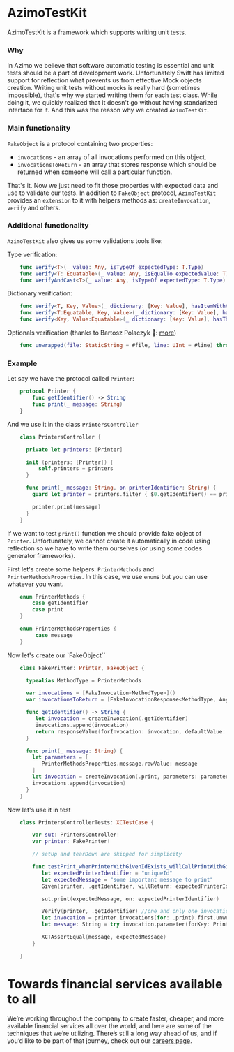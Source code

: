 # AzimoTestKit

AzimoTestKit is a framework which supports writing unit tests.

### Why
In Azimo we believe that software automatic testing is essential and unit tests should be a part of development work.
Unfortunately Swift has limited support for reflection what prevents us from effective Mock objects creation. Writing unit tests without mocks is really hard (sometimes impossible), that's why we started writing them for each test class. While doing it, we quickly realized that It doesn't go without having standarized interface for it. And this was the reason why we created `AzimoTestKit`.

### Main functionality

`FakeObject` is a protocol containing two properties:
* `invocations` - an array of all invocations performed on this object. 
* `invocationsToReturn` - an array that stores response which should be returned when someone will call a particular function.

That's it. Now we just need to fit those properties with expected data and use to validate our tests. In addition to `FakeObject` protocol, `AzimoTestKit` provides an `extension` to it with helpers methods as: `createInvocation`, `verify` and others.  

### Additional functionality

`AzimoTestKit` also gives us some validations tools like:

Type verification:
```swift
    func Verify<T>(_ value: Any, isTypeOf expectedType: T.Type)
    func Verify<T: Equatable>(_ value: Any, isEqualTo expectedValue: T)
    func VerifyAndCast<T>(_ value: Any, isTypeOf expectedType: T.Type) throws -> T
```
Dictionary verification:
```swift
    func Verify<T, Key, Value>(_ dictionary: [Key: Value], hasItemWithKey key: Key, ofType type: T.Type)
    func Verify<T:Equatable, Key, Value>(_ dictionary: [Key: Value], hasItemWithKey key: Key, equalTo expectedItem: T)
    func Verify<Key, Value:Equatable>(_ dictionary: [Key: Value], hasTheSameItemsAs expected: [Key: Value])
```
Optionals verification (thanks to Bartosz Polaczyk 👏:
 [more](https://www.slideshare.net/BartoszPolaczyk1/lets-meet-your-expectations))
 
```swift
    func unwrapped(file: StaticString = #file, line: UInt = #line) throws -> Wrapped
```
### Example

Let say we have the protocol called `Printer`:
```swift
    protocol Printer {
        func getIdentifier() -> String
        func print(_ message: String)
    }
```
And we use it in the class `PrintersController`
```swift
    class PrintersController {

      private let printers: [Printer]

      init (printers: [Printer]) {
          self.printers = printers
      }

      func print(_ message: String, on printerIdentifier: String) {
        guard let printer = printers.filter { $0.getIdentifier() == printerIdentifier } else { return }

        printer.print(message)
      }
    }
```
If we want to test `print()` function we should provide fake object of `Printer`. Unfortunately, we cannot create it automatically in code using reflection so we have to write them ourselves (or using some codes generator frameworks).

First let's create some helpers: `PrinterMethods` and `PrinterMethodsProperties`.
In this case, we use `enum`s but you can use whatever you want.
```swift
    enum PrinterMethods {
        case getIdentifier
        case print
    }

    enum PrinterMethodsProperties {
         case message
    }
```
Now let's create our `FakeObject``
```swift
    class FakePrinter: Printer, FakeObject {

      typealias MethodType = PrinterMethods

      var invocations = [FakeInvocation<MethodType>]()
      var invocationsToReturn = [FakeInvocationResponse<MethodType, Any?>]()

      func getIdentifier() -> String {
         let invocation = createInvocation(.getIdentifier)
         invocations.append(invocation)
         return responseValue(forInvocation: invocation, defaultValue: "some default value")
      }

      func print(_ message: String) {
        let parameters = [
           PrinterMethodsProperties.message.rawValue: message
        ]
        let invocation = createInvocation(.print, parameters: parameters)
        invocations.append(invocation)
      }
    }
```

Now let's use it in test
```swift
    class PrintersControllerTests: XCTestCase {

        var sut: PrintersController!
        var printer: FakePrinter!

        // setUp and tearDown are skipped for simplicity

        func testPrint_whenPrinterWithGivenIdExists_willCallPrintWithGivenMessage() throws {
           let expectedPrinterIdentifier = "uniqueId"
           let expectedMessage = "some important message to print"
           Given(printer, .getIdentifier, willReturn: expectedPrinterIdentifier)

           sut.print(expectedMessage, on: expectedPrinterIdentifier)

           Verify(printer, .getIdentifier) //one and only one invocation
           let invocation = printer.invocations(for: .print).first.unwrapped()
           let message: String = try invocation.parameter(forKey: PrinterMethodsProperties.message.rawValue)

           XCTAssertEqual(message, expectedMessage)
        }

    }
```


# Towards financial services available to all
We’re working throughout the company to create faster, cheaper, and more available financial services all over the world, and here are some of the techniques that we’re utilizing. There’s still a long way ahead of us, and if you’d like to be part of that journey, check out our [careers page](https://bit.ly/3vajnu6).

